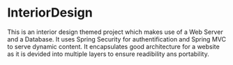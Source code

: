 # InteriorDesign
This is an interior design themed project which makes use of a Web Server and a Database.
It uses Spring Security for authentification and Spring MVC to serve dynamic content.
It encapsulates good architecture for a website as it is devided into multiple layers to ensure readibility ans portability.
